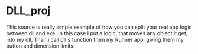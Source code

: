 # DLL_proj
This source is really simple example of how you can split your real app logic between dll and exe. 
In this case I put a logic, that moves any object it get, into my dll,
Than i call dll's function from my Runner app, giving them my button and dimension limits.